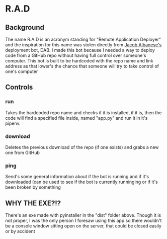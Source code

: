 # R.A.D

## Background
The name R.A.D is an acronym standing for "Remote Application Deployer" and the inspiration for this name was stolen directly from [Jacob Albanese's](https://github.com/Jalbanese1441)
deployment bot, DAB. I made this bot because I needed a way to deploy code from a GitHub repo without having full control over someone's computer. This bot is built to be hardcoded with the repo name and link address as that lower's the chance that someone will try to take control of one's computer

## Controls
### run
Takes the hardcoded repo name and checks if it is installed, if it is, then the code will find a specified file inside, named "app.py" and run it in it's pipenv.
### download 
Deletes the previous download of the repo (if one exists) and grabs a new one from GitHub
### ping
Send's some general information about if the bot is running and if it's downloaded (can be used to see if the bot is currently runninging or if it's been broken by something

## WHY THE EXE?!?
There's an exe made with pyinstaller in the "dist" folder above. Though it is not proper, I was the only person I foresaw using this app so there wouldn't be a console window sitting open on the server, that could be closed easily or by accident
